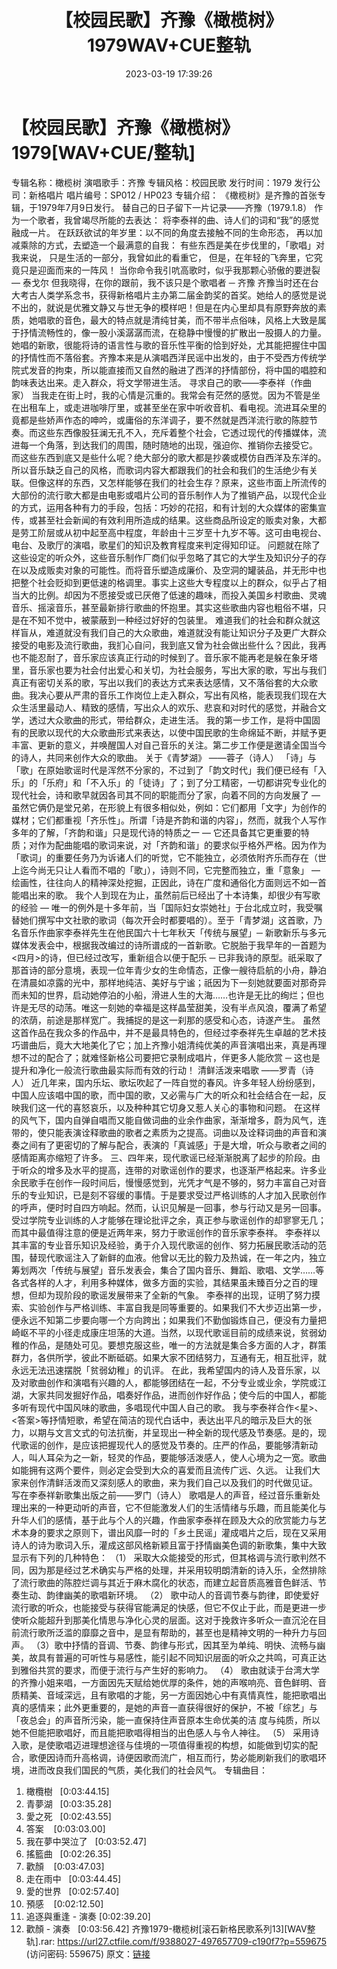 ﻿---
title: 【校园民歌】齐豫《橄榄树》1979WAV+CUE整轨
date: 2023-03-19 17:39:26
categories: WAV车载音乐、镜像
tags: 华语中文
---
# 【校园民歌】齐豫《橄榄树》1979[WAV+CUE/整轨]

专辑名称：橄榄树
演唱歌手：齐豫
专辑风格：校园民歌
发行时间：1979
发行公司：新格唱片
唱片编号：SP012 / HP023
专辑介绍：
《橄榄树》是齐豫的首张专辑，于1979年7月9日发行。
替自己的日子留下一片记录——齐豫（1979.1.8）
作为一个歌者，我曾竭尽所能的去表达：
将李泰祥的曲、诗人们的词和“我”的感觉融成一片。
在跃跃欲试的年岁里：以不同的角度去接触不同的生命形态，
再以加减乘除的方式，去塑造一个最满意的自我：
有些东西是美在步伐里的，「歌唱」对我来说，
只是生活的一部分，我曾如此的看重它，
但是，在年轻的飞奔里，它究竟只是迎面而来的一阵风！
当你命令我引吭高歌时，似乎我那颗心骄傲的要迸裂 — 泰戈尔
但我晓得，在你的跟前，我不该只是个歌唱者 ─ 齐豫
齐豫当时还在台大考古人类学系念书，获得新格唱片主办第二届金韵奖的首奖。她给人的感觉是说不出的，就说是优雅文静又与世无争的模样吧！但是在内心里却具有原野奔放的素质，她唱歌的音色，最大的特点就是清纯甘美，而不带半点俗味，风格上大致是属于抒情流畅性的，像一股小溪潺潺而流，在稳静中慢慢的扩散出一股摄人的力量。
她唱的新歌，很能将诗的语言性与歌的音乐性平衡的恰到好处，尤其能把握住中国的抒情性而不落俗套。齐豫本来是从演唱西洋民谣中出发的，由于不受西方传统学院式发音的拘束，所以能直接而又自然的融进了西洋的抒情部份，将中国的唱腔和韵味表达出来。走入群众，将文学带进生活。
寻求自己的歌——李泰祥（作曲家）
当我走在街上时，我的心情是沉重的。我常会有茫然的感觉。因为不管是坐在出租车上，或走进咖啡厅里，或甚至坐在家中听收音机、看电视。流进耳朵里的竟都是些娇声作态的呻吟，或庸俗的东洋调子，要不然就是西洋流行歌的陈腔节奏。而这些东西像股狂澜无孔不入，充斥着整个社会，它透过现代的传播媒体，流进每一个角落，到达我们的周围，随时随地的出现，强迫你、推销你去接受它。
而这些东西到底又是些什么呢？绝大部分的歌大都是抄袭或模仿自西洋及东洋的。所以音乐缺乏自己的风格，而歌词内容大都跟我们的社会和我们的生活绝少有关联。但像这样的东西，又怎样能够在我们的社会生存？原来，这些市面上所流传的大部份的流行歌大都是由电影或唱片公司的音乐制作人为了推销产品，以现代企业的方式，运用各种有力的手段，包括：巧妙的花招，和有计划的大众媒体的密集宣传，或甚至社会新闻的有效利用所造成的结果。这些商品所设定的贩卖对象，大都是劳工阶层或从初中起至高中程度，年龄由十三岁至十九岁不等。这可由电视台、电台、及歌厅的演唱，歌星们的知识及教育程度来判定得知印证。
问题就在除了这些设定的听众外，这些音乐制作厂商们似乎忽略了其它的大学生及知识分子的存在以及成贩卖对象的可能性。而将音乐塑造成廉价、及空洞的罐装品，并无形中也把整个社会贬抑到更低速的格调里。事实上这些大专程度以上的群众，似乎占了相当大的比例。却因为不愿接受或已厌倦了低速的趣味，而投入美国乡村歌曲、灵魂音乐、摇滚音乐，甚至最新排行歌曲的怀抱里。其实这些歌曲内容也粗俗不堪，只是在不知不觉中，被蒙蔽到一种经过好好的包装里。
难道我们的社会和群众就这样盲从，难道就没有我们自己的大众歌曲，难道就没有能让知识分子及更广大群众接受的电影及流行歌曲，我扪心自问，我到底又曾为社会做出些什么？因此，我再也不能忍耐了，音乐家应该真正行动的时候到了。音乐家不能再老是躲在象牙塔里，音乐家也要为社会付出爱心和关切，为社会服务，写出大家的歌，写出与我们真正有密切关系的歌，写出以我们的表达方式来表达感情，又不落俗套的大众歌曲。我决心要从严肃的音乐工作岗位上走入群众，写出有风格，能表现我们现在大众生活里最动人、精致的感情，写出众人的欢乐、悲哀和对时代的感觉，并融合文学，透过大众歌曲的形式，带给群众，走进生活。
我的第一步工作，是将中国固有的民歌以现代的大众歌曲形式来表达，以使中国民歌的生命绵延不断，并赋予更丰富、更新的意义，并唤醒国人对自己音乐的关注。第二步工作便是邀请全国当今的诗人，共同来创作大众的歌曲。
关于《青梦湖》 ——蓉子（诗人）
「诗」与「歌」在原始歌谣时代是浑然不分家的，不过到了「韵文时代」我们便已经有「入乐」的「乐府」和「不入乐」的「徒诗」了；到了分工精密，一切都讲究专业化的现代社会，诗和歌早就因各司其不同的职能而分了家，向着不同的方向发展了
—
虽然它俩仍是堂兄弟，在形貌上有很多相似处，例如：它们都用「文字」为创作的媒材；它们都重视「齐乐性」。所谓「诗是齐韵和谐的内容」，然而，就我个人写作多年的了解，「齐韵和谐」只是现代诗的特质之一
—
它还具备其它更重要的特质；对作为配曲能唱的歌词来说，对「齐韵和谐」的要求似乎格外严格。因为作为「歌词」的重要任务乃为诉诸人们的听觉，它不能独立，必须依附齐乐而存在（世上迄今尚无只让人看而不唱的「歌」），诗则不同，它完整而独立，重「意象」
— 绘画性，往往向人的精神深处挖掘，正因此，诗在广度和通俗化方面则远不如一首能唱出来的歌。
我个人到现在为止，虽然前后已经出了十本诗集，却很少有写歌的经验 —
唯一的例外是十多年前，当「国际妇女崇她社」于台北成立时，我受嘱替她们撰写中文社歌的歌词（每次开会时都要唱的）。至于「青梦湖」这首歌，乃名音乐作曲家李泰祥先生在他民国六十七年秋天「传统与展望」─
新歌新乐与多元媒体发表会中，根据我改编过的诗所谱成的一首新歌。它脱胎于我早年的一首题为<四月>的诗，但已经过改写，重新组合以便于配乐
─
已非我诗的原型。祇采取了那首诗的部分意境，表现一位年青少女的生命情态，正像一艘待启航的小舟，静泊在清晨如凉露的光中，那样地纯洁、美好与宁谧；祇因为下一刻她就要面对那奇异而未知的世界，启动她停泊的小船，滑进人生的大海……也许是无比的绚烂；但也许是无尽的动荡。唯这一刻她的幸福是这样晶莹甜美，没有半点风浪，覆满了希望的浓荫，前途是那样宽广。我捕捉的是这一刹那的感受和心态，诗遂产生。
虽然这首作品在我众多的作品中，并不是最具特色的，但经过李泰祥先生卓越的艺术技巧谱曲后，竟大大地美化了它；加上齐豫小姐清纯优美的声音演唱出来，真是再理想不过的配合了；就难怪新格公司要把它录制成唱片，伴更多人能欣赏
─ 这也是提升和净化一般流行歌曲最实际而有效的行动！
清鲜活泼来唱歌 ——罗青（诗人）
近几年来，国内乐坛、歌坛吹起了一阵自觉的春风。许多年轻人纷纷感到，中国人应该唱中国的歌，而中国的歌，又必需与广大的听众和社会结合在一起，反映我们这一代的喜怒哀乐，以及种种其它切身又惹人关心的事物和问题。
在这样的风气下，国内自弹自唱而又能自做词曲的业余作曲家，渐渐增多，蔚为风气，连带的，使只能表演诠释歌曲的歌者之素质为之提高。词曲以及诠释词曲的声音和演奏之间有了更密切的了解与配合，表演的「真诚感」于是大增，听众与歌者之间的感情距离亦缩短了许多。
三、四年来，现代歌谣已经渐渐脱离了起步的阶段。由于听众的增多及水平的提高，连带的对歌谣创作的要求，也逐渐严格起来。许多业余民歌手在创作一段时间后，慢慢感觉到，光凭才气是不够的，努力丰富自己对音乐的专业知识，已是刻不容缓的事情。于是要求受过严格训练的人才加入民歌创作的呼声，便时时自四方响起。然而，认识见解是一回事，参与行动又是另一回事。受过学院专业训练的人才能够在理论批评之余，真正参与歌谣创作的却寥寥无几；而其中最值得注意的便是近两年来，努力于歌谣创作的音乐家李泰祥。
李泰祥以其丰富的专业音乐知识及经验，勇于介入现代歌谣的创作、努力拓展民歌活动的范围，替现代歌谣注入了新鲜的血液。他曾以无比的毅力及热诚，在一年之内，独立筹划两次「传统与展望」音乐发表会，集合了国内音乐、舞蹈、歌唱、文学……等各式各样的人才，利用多种媒体，做多方面的实验，其结果虽未臻百分之百的理想，但却为现阶段的歌谣发展带来了全新的气象。
李泰祥的出现，证明了努力摸索、实验创作与严格训练、丰富自我是同等重要的。如果我们不大步迈出第一步，便永远不知第二步要向哪一个方向跨出；如果我们不勤伽锻炼自己，便没有力量把崎岖不平的小径走成康庄坦荡的大道。当然，以现代歌谣目前的成绩来说，贫弱幼稚的作品，是随处可见。要想克服这些，唯一的方法就是集合多方面的人才，群策群力，各供所学，彼此不断砥砺。如果大家不团结努力，互通有无，相互批评，就永远无法迅速摆脱「贫弱幼稚」的讥评。
在此，我希望国内的诗人及音乐家，以及对歌曲创作和演唱有兴趣的人，都能够团结在一起，不分专业或业余，学院或江湖，大家共同发掘好作品，唱奏好作品，进而创作好作品；使今后的中国人，都能多听有现代中国风味的歌曲，多唱现代中国人自己的歌。
我与李泰祥合作<星>、<答案>等抒情短歌，希望在简洁的现代白话中，表达出平凡的暗示及巨大的张力，以期与文言文式的句法抗衡，并呈现出一种全新的现代感及节奏感。是的，现代歌谣的创作，是应该把握现代人的感觉及节奏的。庄严的作品，要能够清新动人，叫人耳朵为之一新，轻灵的作品，要能够活泼感人，使人心境为之一宽。歌曲如能拥有这两个要件，则必定会受到大众的喜爱而且流传广远、久远。
让我们大家来创作清鲜活泼而又深刻感人的歌曲，来为我们自己以及我们的时代做见证。
写在李泰祥新歌集出版之前——罗门（诗人）
歌唱是人的声音，经过音乐重新处理出来的一种更动听的声音，它不但能激发人们的生活情绪与乐趣，而且能美化与升华人们的感情，基于此与个人的兴趣，作曲家李泰祥在顾及大众的欣赏能力与艺术本身的要求之原则下，谱出风靡一时的「乡土民谣」灌成唱片之后，现在又采用诗人的诗为歌词入乐，灌成这部风格新颖且富于抒情幽美色调的新歌集，集中大致显示有下列的几种特色：
（1）
采取大众能接受的形式，但其格调与流行歌判然不同，因为那是经过艺术确实与严格的处理，并采用较明朗清新的诗入乐，全然排除了流行歌曲的陈腔烂调与其近于麻木腐化的状态，而建立起音质高雅音色鲜活、节奏生动、韵律幽美的歌唱新环境。
（2）
歌中动人的音调节奏与韵律，即使爱好流行歌的听众，也能接受与获得官能满足的快感，但它不仅止于此，而是更进一步使听众能超升到那美化情思与净化心灵的层面。这对于挽救许多听众一直沉沦在目前流行歌所泛滥的靡靡之音中，是显有帮助的，甚至也是精神文明的一种升力与回声。
（3）歌中抒情的音调、节奏、韵律与形式，因其至为单纯、明快、流畅与幽美，故具有普遍的可听性与易感性，能引起不同知识层面的听众之共鸣，可真正达到雅俗共赏的要求，而便于流行与产生好的影响力。
（4）
歌由就读于台湾大学的齐豫小姐来唱，一方面因先天赋给她优厚的条件，她的声喉响亮、音色鲜明、音质精美、音域深远，且有歌唱的才能，另一方面因她心中有真情真性，能把歌唱出真的感情来；此外更重要的，是她的声音一直获得很好的保护，不被「综艺」与「夜总会」的声音所污染，能一直保持住声音原本生命优美的洁
度与纯质，所以她不但能把歌唱好，而且能把歌唱得相当的出色感人与令人神往。
（5）
采用诗入歌，是使歌唱迈进理想途径与佳境的一项值得重视的构想，如能做到切实的配合，歌便因诗而升高格调，诗便因歌而流广，相互而行，势必能刷新我们的歌唱环境，进而改良我们国民的气质，美化我们的社会风气。
专辑曲目：
01. 橄欖樹   [0:03:44.15]
02. 青夢湖   [0:03:35.28]
03. 愛之死   [0:02:43.55]
04. 答案    [0:03:03.00]
05. 我在夢中哭泣了   [0:03:52.47]
06. 搖籃曲   [0:02:26.35]
07. 歡顏    [0:03:47.03]
08. 走在雨中   [0:03:44.45]
09. 愛的世界   [0:02:57.40]
10. 預感    [0:02:12.50]
11. 追逐與重逢 - 演奏
[0:02:39.20]
12. 歡顏 - 演奏   [0:03:56.42]
齐豫1979-橄榄树[滚石新格民歌系列13][WAV整轨].rar: https://url27.ctfile.com/f/9388027-497657709-c190f7?p=559675
(访问密码: 559675)
原文：[链接](https://blog.sina.com.cn/s/blog_1647c7e760103111m.html)